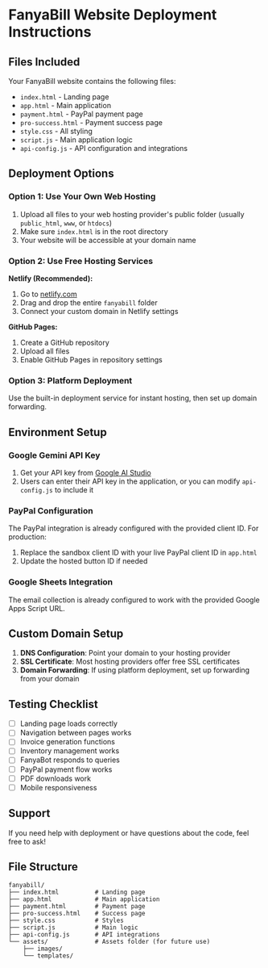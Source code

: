 # FanyaBill Website Deployment Instructions

## Files Included
Your FanyaBill website contains the following files:

- `index.html` - Landing page
- `app.html` - Main application
- `payment.html` - PayPal payment page
- `pro-success.html` - Payment success page
- `style.css` - All styling
- `script.js` - Main application logic
- `api-config.js` - API configuration and integrations

## Deployment Options

### Option 1: Use Your Own Web Hosting
1. Upload all files to your web hosting provider's public folder (usually `public_html`, `www`, or `htdocs`)
2. Make sure `index.html` is in the root directory
3. Your website will be accessible at your domain name

### Option 2: Use Free Hosting Services
**Netlify (Recommended):**
1. Go to [netlify.com](https://netlify.com)
2. Drag and drop the entire `fanyabill` folder
3. Connect your custom domain in Netlify settings


**GitHub Pages:**
1. Create a GitHub repository
2. Upload all files
3. Enable GitHub Pages in repository settings

### Option 3: Platform Deployment
Use the built-in deployment service for instant hosting, then set up domain forwarding.

## Environment Setup

### Google Gemini API Key
1. Get your API key from [Google AI Studio](https://makersuite.google.com/app/apikey)
2. Users can enter their API key in the application, or you can modify `api-config.js` to include it

### PayPal Configuration
The PayPal integration is already configured with the provided client ID. For production:
1. Replace the sandbox client ID with your live PayPal client ID in `app.html`
2. Update the hosted button ID if needed

### Google Sheets Integration
The email collection is already configured to work with the provided Google Apps Script URL.

## Custom Domain Setup
1. **DNS Configuration**: Point your domain to your hosting provider
2. **SSL Certificate**: Most hosting providers offer free SSL certificates
3. **Domain Forwarding**: If using platform deployment, set up forwarding from your domain

## Testing Checklist
- [ ] Landing page loads correctly
- [ ] Navigation between pages works
- [ ] Invoice generation functions
- [ ] Inventory management works
- [ ] FanyaBot responds to queries
- [ ] PayPal payment flow works
- [ ] PDF downloads work
- [ ] Mobile responsiveness

## Support
If you need help with deployment or have questions about the code, feel free to ask!

## File Structure
```
fanyabill/
├── index.html          # Landing page
├── app.html            # Main application
├── payment.html        # Payment page
├── pro-success.html    # Success page
├── style.css           # Styles
├── script.js           # Main logic
├── api-config.js       # API integrations
└── assets/             # Assets folder (for future use)
    ├── images/
    └── templates/
```

